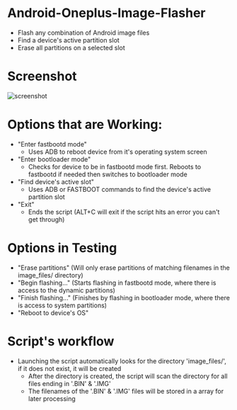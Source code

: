 # Android-Oneplus-Image-Flasher
- Flash any combination of Android image files
- Find a device's active partition slot
- Erase all partitions on a selected slot

# Screenshot
![screenshot](https://github.com/user-attachments/assets/2bd3f3dc-e4bd-44a3-84d2-1c297cd306aa)

# Options that are Working:
- "Enter fastbootd mode"
  - Uses ADB to reboot device from it's operating system screen
- "Enter bootloader mode"
  - Checks for device to be in fastbootd mode first. Reboots to fastbootd if needed then switches to bootloader mode
- "Find device's active slot"
  - Uses ADB or FASTBOOT commands to find the device's active partition slot
- "Exit"
  - Ends the script (ALT+C will exit if the script hits an error you can't get through)

# Options in Testing
- "Erase partitions" (Will only erase partitions of matching filenames in the image_files/ directory)
- "Begin flashing..." (Starts flashing in fastbootd mode, where there is access to the dynamic partitions)
- "Finish flashing..." (Finishes by flashing in bootloader mode, where there is access to system partitions)
- "Reboot to device's OS"

# Script's workflow
- Launching the script automatically looks for the directory 'image_files/', if it does not exist, it will be created
  - After the directory is created, the script will scan the directory for all files ending in '.BIN' & '.IMG'
  - The filenames of the '.BIN' & '.IMG' files will be stored in a array for later processing
